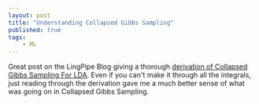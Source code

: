 ```yaml
---
layout: post
title: "Understanding Collapsed Gibbs Sampling"
published: true
tags:
    - ML
---
```


Great post on the LingPipe Blog giving a thorough [derivation of Collapsed Gibbs Sampling For LDA](http://lingpipe-blog.com/2010/07/13/collapsed-gibbs-sampling-for-lda-bayesian-naive-bayes/).  Even if you can't make it through all the integrals, just reading through the derivation gave me a much better sense of what was going on in Collapsed Gibbs Sampling.
